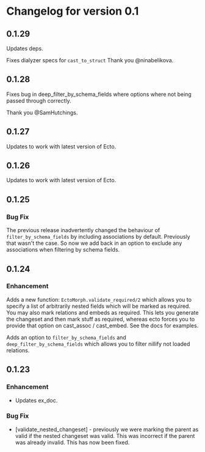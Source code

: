 # Changelog for version 0.1

## 0.1.29

Updates deps.

Fixes dialyzer specs for `cast_to_struct` Thank you @ninabelikova.

## 0.1.28


Fixes bug in deep_filter_by_schema_fields where options where not being passed through correctly.

Thank you @SamHutchings.

## 0.1.27

Updates to work with latest version of Ecto.

## 0.1.26

Updates to work with latest version of Ecto.


## 0.1.25

### Bug Fix

The previous release inadvertently changed the behaviour of `filter_by_schema_fields` by including associations by default. Previously that wasn't the case. So now we add back in an option to exclude any associations when filtering by schema fields.

## 0.1.24

### Enhancement

Adds a new function: `EctoMorph.validate_required/2` which allows you to specify a list of arbitrarily nested fields which will be marked as required. You may also mark relations and embeds as required. This lets you generate the changeset and then mark stuff as required, whereas ecto forces you to provide that option on cast_assoc / cast_embed. See the docs for examples.

Adds an option to `filter_by_schema_fields` and `deep_filter_by_schema_fields` which allows you to filter nillify not loaded relations.


## 0.1.23

### Enhancement

* Updates ex_doc.

### Bug Fix

* [validate_nested_changeset] - previously we were marking the parent as valid if the nested changeset was valid. This was incorrect if the parent was already invalid. This has now been fixed.
